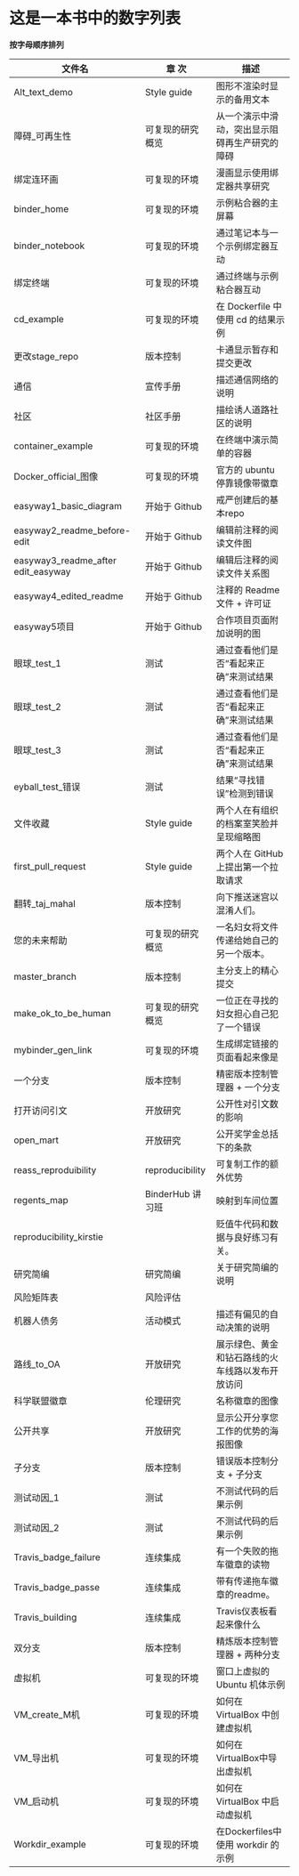 # 这是一本书中的数字列表

**按字母顺序排列**

| 文件名                                  | 章 次             | 描述                          |
| ------------------------------------ | --------------- | --------------------------- |
| Alt_text_demo                      | Style guide     | 图形不渲染时显示的备用文本               |
| 障碍_可再生性                              | 可复现的研究概览        | 从一个演示中滑动，突出显示阻碍再生产研究的障碍     |
| 绑定连环画                                | 可复现的环境          | 漫画显示使用绑定器共享研究               |
| binder_home                          | 可复现的环境          | 示例粘合器的主屏幕                   |
| binder_notebook                      | 可复现的环境          | 通过笔记本与一个示例绑定器互动             |
| 绑定终端                                 | 可复现的环境          | 通过终端与示例粘合器互动                |
| cd_example                           | 可复现的环境          | 在 Dockerfile 中使用 cd 的结果示例   |
| 更改stage_repo                         | 版本控制            | 卡通显示暂存和提交更改                 |
| 通信                                   | 宣传手册            | 描述通信网络的说明                   |
| 社区                                   | 社区手册            | 描绘诱人道路社区的说明                 |
| container_example                    | 可复现的环境          | 在终端中演示简单的容器                 |
| Docker_official_图像                 | 可复现的环境          | 官方的 ubuntu 停靠镜像带徽章          |
| easyway1_basic_diagram             | 开始于 Github      | 戒严创建后的基本repo                |
| easyway2_readme_before-edit        | 开始于 Github      | 编辑前注释的阅读文件图                 |
| easyway3_readme_after edit_easyway | 开始于 Github      | 编辑后注释的阅读文件关系图               |
| easyway4_edited_readme             | 开始于 Github      | 注释的 Readme 文件 + 许可证         |
| easyway5项目                           | 开始于 Github      | 合作项目页面附加说明的图                |
| 眼球_test_1                          | 测试              | 通过查看他们是否“看起来正确”来测试结果        |
| 眼球_test_2                          | 测试              | 通过查看他们是否“看起来正确”来测试结果        |
| 眼球_test_3                          | 测试              | 通过查看他们是否“看起来正确”来测试结果        |
| eyball_test_错误                     | 测试              | 结果“寻找错误”检测到错误               |
| 文件收藏                                 | Style guide     | 两个人在有组织的档案室笑脸并呈现缩略图         |
| first_pull_request                 | Style guide     | 两个人在 GitHub 上提出第一个拉取请求      |
| 翻转_taj_mahal                       | 版本控制            | 向下推送迷宫以混淆人们。                |
| 您的未来帮助                               | 可复现的研究概览        | 一名妇女将文件传递给她自己的另一个版本。        |
| master_branch                        | 版本控制            | 主分支上的精心提交                   |
| make_ok_to_be_human              | 可复现的研究概览        | 一位正在寻找的妇女担心自己犯了一个错误         |
| mybinder_gen_link                  | 可复现的环境          | 生成绑定链接的页面看起来像是              |
| 一个分支                                 | 版本控制            | 精密版本控制管理器 + 一个分支            |
| 打开访问引文                               | 开放研究            | 公开性对引文数的影响                  |
| open_mart                            | 开放研究            | 公开奖学金总括下的条款                 |
| reass_reproduibility                 | reproducibility | 可复制工作的额外优势                  |
| regents_map                          | BinderHub 讲习班   | 映射到车间位置                     |
| reproducibility_kirstie              |                 | 贬值牛代码和数据与良好练习有关。            |
| 研究简编                                 | 研究简编            | 关于研究简编的说明                   |
| 风险矩阵表                                | 风险评估            |                             |
| 机器人债务                                | 活动模式            | 描述有偏见的自动决策的说明               |
| 路线_to_OA                           | 开放研究            | 展示绿色、黄金和钻石路线的火车线路以发布开放访问    |
| 科学联盟徽章                               | 伦理研究            | 名称徽章的图像                     |
| 公开共享                                 | 开放研究            | 显示公开分享您工作的优势的海报图像           |
| 子分支                                  | 版本控制            | 错误版本控制分支 + 子分支              |
| 测试动因_1                               | 测试              | 不测试代码的后果示例                  |
| 测试动因_2                               | 测试              | 不测试代码的后果示例                  |
| Travis_badge_failure               | 连续集成            | 有一个失败的拖车徽章的读物               |
| Travis_badge_passe                 | 连续集成            | 带有传递拖车徽章的readme。            |
| Travis_building                      | 连续集成            | Travis仪表板看起来像什么             |
| 双分支                                  | 版本控制            | 精炼版本控制管理器 + 两种分支            |
| 虚拟机                                  | 可复现的环境          | 窗口上虚拟的 Ubuntu 机体示例          |
| VM_create_M机                       | 可复现的环境          | 如何在 VirtualBox 中创建虚拟机       |
| VM_导出机                               | 可复现的环境          | 如何在VirtualBox中导出虚拟机         |
| VM_启动机                               | 可复现的环境          | 如何在 VirtualBox 中启动虚拟机       |
| Workdir_example                      | 可复现的环境          | 在Dockerfiles中使用 workdir 的示例 |
